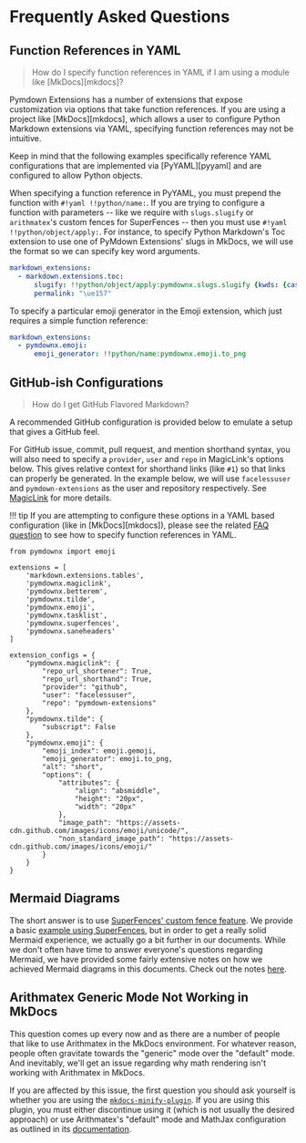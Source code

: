 # Frequently Asked Questions

## Function References in YAML

> How do I specify function references in YAML if I am using a module like [MkDocs][mkdocs]?

Pymdown Extensions has a number of extensions that expose customization via options that take function references. If
you are using a project like [MkDocs][mkdocs], which allows a user to configure Python Markdown extensions via YAML,
specifying function references may not be intuitive.

Keep in mind that the following examples specifically reference YAML configurations that are implemented via
[PyYAML][pyyaml] and are configured to allow Python objects.

When specifying a function reference in PyYAML, you must prepend the function with `#!yaml !!python/name:`. If you are
trying to configure a function with parameters -- like we require with `slugs.slugify` or `arithmatex`'s custom fences
for SuperFences -- then you must use `#!yaml !!python/object/apply:`. For instance, to specify Python Markdown's Toc
extension to use one of PyMdown Extensions' slugs in MkDocs, we will use the format so we can specify key word
arguments.

```yaml
markdown_extensions:
  - markdown.extensions.toc:
      slugify: !!python/object/apply:pymdownx.slugs.slugify {kwds: {case: lower}}
      permalink: "\ue157"
```

To specify a particular emoji generator in the Emoji extension, which just requires a simple function reference:

```yaml
markdown_extensions:
  - pymdownx.emoji:
      emoji_generator: !!python/name:pymdownx.emoji.to_png
```

## GitHub-ish Configurations

> How do I get GitHub Flavored Markdown?

A recommended GitHub configuration is provided below to emulate a setup that gives a GitHub feel.

For GitHub issue, commit, pull request, and mention shorthand syntax, you will also need to specify a `provider`, `user`
and `repo` in MagicLink's options below. This gives relative context for shorthand links (like `#1`) so that links can
properly be generated.  In the example below, we will use `facelessuser` and `pymdown-extensions` as the user and
repository respectively. See [MagicLink](./extensions/magiclink.md) for more details.

!!! tip
    If you are attempting to configure these options in a YAML based configuration (like in [MkDocs][mkdocs]), please
    see the related [FAQ question](#function-references-in-yaml) to see how to specify function references in YAML.

```py3
from pymdownx import emoji

extensions = [
    'markdown.extensions.tables',
    'pymdownx.magiclink',
    'pymdownx.betterem',
    'pymdownx.tilde',
    'pymdownx.emoji',
    'pymdownx.tasklist',
    'pymdownx.superfences',
    'pymdownx.saneheaders'
]

extension_configs = {
    "pymdownx.magiclink": {
        "repo_url_shortener": True,
        "repo_url_shorthand": True,
        "provider": "github",
        "user": "facelessuser",
        "repo": "pymdown-extensions"
    },
    "pymdownx.tilde": {
        "subscript": False
    },
    "pymdownx.emoji": {
        "emoji_index": emoji.gemoji,
        "emoji_generator": emoji.to_png,
        "alt": "short",
        "options": {
            "attributes": {
                "align": "absmiddle",
                "height": "20px",
                "width": "20px"
            },
            "image_path": "https://assets-cdn.github.com/images/icons/emoji/unicode/",
            "non_standard_image_path": "https://assets-cdn.github.com/images/icons/emoji/"
        }
    }
}
```

## Mermaid Diagrams

The short answer is to use [SuperFences' custom fence feature](./extensions/superfences.md#custom-fences). We provide
a basic [example using SuperFences](./extensions/superfences.md#uml-diagram-example), but in order to get a really
solid Mermaid experience, we actually go a bit further in our documents. While we don't often have time to answer
everyone's questions regarding Mermaid, we have provided some fairly extensive notes on how we achieved Mermaid diagrams
in this documents. Check out the notes [here](./extras/mermaid.md).

## Arithmatex Generic Mode Not Working in MkDocs

This question comes up every now and as there are a number of people that like to use Arithmatex in the MkDocs
environment. For whatever reason, people often gravitate towards the "generic" mode over the "default" mode. And
inevitably, we'll get an issue regarding why math rendering isn't working with Arithmatex in MkDocs.

If you are affected by this issue, the first question you should ask yourself is whether you are using the
[`mkdocs-minify-plugin`](https://github.com/byrnereese/mkdocs-minify-plugin). If you are using this plugin, you must
either discontinue using it (which is not usually the desired approach) or use Arithmatex's "default" mode and MathJax
configuration as outlined in its [documentation](./extensions/arithmatex.md#loading-mathjax).
